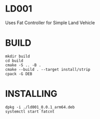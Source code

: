 # LD001

Uses Fat Controller for Simple Land Vehicle

# BUILD

```
mkdir build
cd build
cmake -S .. -B . 
cmake --build . --target install/strip
cpack -G DEB 
```

# INSTALLING

```
dpkg -i ./ld001_0.0.1_arm64.deb
systemctl start fatcnt
```
